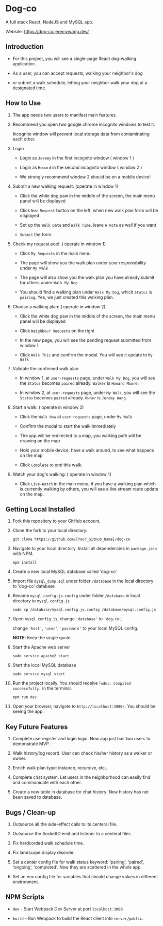 
  

  

  

# Dog-co

  

  

  

  

A full stack React, NodeJS and MySQL app.</br>

  

  

  

Website: https://dog-co.jeremywang.dev/

  

  

  

## Introduction

  

  

  

  

- For this project, you will see a single-page React dog-walking application.

  

  

  

- As a user, you can accept requests, walking your neighbor's dog

  

  

  

- or submit a walk schedule, letting your neighbor walk your dog at a designated time.

  

  

  

  

## How to Use

  

  

  

1. The app needs two users to manifest main features.

  

  

  

2. Recommend you open two google chrome incognito windows to test it.</br>

  

   Incognito window will prevent local storage data from contaminating each other.

  

  

  

3. Login

  

	- Login as `Jeremy` in the first incognito window ( window 1 )

	- Login as `Howard` in the second incognito window ( window 2 )

	- We strongly recommend window 2 should be on a mobile device!

  

  

  

4. Submit a new walking request: (operate in window 1)

  

  

	- Click the white dog paw in the middle of the screen, the main menu panel will be displayed

	  

	  

	- Click `New Request` button on the left, when new walk plan form will be displayed

	  

	- Set up the `Walk Date` and `Walk Time`, leave `A Note` as well if you want

  

  

	-  `Submit` the form

  

  

  

5. Check my request pool: ( operate in window 1)

  

  

	- Click `My Requests` in the main menu

	  

	  

	- The page will show you the walk plan under your responsibility under `My Walk`

	  

	  

	- The page will also show you the walk plan you have already submit for others under `Walk My Dog`

  

  

	- You should find a walking plan under `Walk My Dog`, which `Status` is `pairing`. Yes, we just created this walking plan.

  

  

  

6. Choose a walking plan: ( operate in window 2)

  

  

	- Click the white dog paw in the middle of the screen, the main menu panel will be displayed

	  

	  

	- Click `Neighbour Requests` on the right

	  

	  

	- In the new page, you will see the pending request submitted from window 1

  

  

	- Click `Walk This` and confirm the modal. You will see it update to `My Walk`

  

  

  

7. Validate the confirmed walk plan:

  

  

	- In window 1, at `user-requests` page, under `Walk My Dog`, you will see the `Status` becomes `paired` already. `Walker` is `Howard Moore`.

	  

	  

	- In window 2, at `user-requests` page, under `My Walk`, you will see the `Status` becomes `paired` already. `Owner` is `Jeremy Wang`.

  

  

8. Start a walk: ( operate in window 2)

  

  

	- Click the `Walk Now` at `user-requests` page, under `My Walk`

	  

	- Confirm the modal to start the walk immediately

	  

	  

	- The app will be redirected to a map, you walking path will be drawing on the map

	  

	  

	- Hold your mobile device, have a walk around, to see what happens on the map

  

  

	- Click `Complete` to end this walk.

  

  

  

9. Watch your dog's walking: ( operate in window 1)

  

  

	- Click `Live-Watch` in the main menu, if you have a walking plan which is currently walking by others, you will see a live stream route update on the map.

  

  

  

  

  

## Getting Local Installed

  

  

  

  

1. Fork this repository to your GitHub account.

  

  

  

2. Clone the fork to your local directory.

  

  

  

	```
	git clone https://github.com/[Your_GitHub_Name]/dog-co
	```

  

  

  

3. Navigate to your local directory. Install all dependencies in `package.json` with NPM.

  

  

  

	```
	npm install
	```

  

  

  

4. Create a new local MySQL database called 'dog-co'

  

  

  

  

5. Import file `mysql_dump.sql` under folder `/database` in the local directory to 'dog-co' database

  

  

  

  

6. Rename `mysql.config.js.config` under folder `/database` in local directory to `mysql.config.js`

  

  

  

	```
	sudo cp /database/mysql.config.js.config /database/mysql.config.js
	```

  

  

  

7. Open `mysql.config.js`, change `'database'` to `'dog-co'`, </br>

  

    change `'host'`, `'user'`, `'password'` to your local MySQL config. </br>

   **NOTE**: Keep the single quote.

  

  

8. Start the Apache web server

  

  

  

	```
	sudo service apache2 start
	```

  

  

  

9. Start the local MySQL database

  

  

	```
	sudo service mysql start
	```

  

10. Run the project locally. You should receive `｢wdm｣: Compiled successfully.` in the terminal.

  

  

	```
	npm run dev
	```

  

  

  

11. Open your browser, navigate to `http://localhost:3000/`. You should be seeing the app.

  

  

  

## Key Future Features

  

  

1. Complete use register and login logic. Now app just has two users to demonstrate MVP.

  

  

2. Walk history/log record. User can check his/her history as a walker or owner.

  

  

3. Enrich walk plan type: instance, recursive, etc...

  

  

4. Complete chat system. Let users in the neighborhood can easily find and communicate with each other.

  

  

5. Create a new table in database for chat history. Now history has not been saved to database.

  

  


  

## Bugs / Clean-up

1. Outsource all the side-effect calls to its centeral file.

2. Outsource the SocketIO emit and listener to a centeral files.

3. Fix hardcorded walk schedule time.

4. Fix landscape display disorder.

5. Set a center config file for walk status keyword: 'pairing', 'paired', 'ongoing', 'completed'. 
   Now they are scattered in the whole app.

6. Set an env config file for variables that should change values in different environment.


  

## NPM Scripts

  

  

  

  

-  `dev` - Start Webpack Dev Server at port `localhost:3000`

  

  

  

-  `build` - Run Webpack to build the React client into `server/public`.